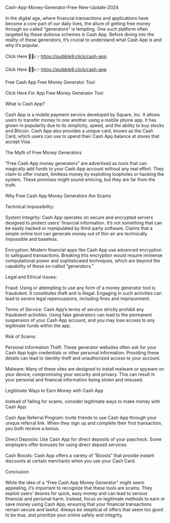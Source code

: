 Cash-App-Money-Generator-Free-New-Update-2024
<br>
<br>In the digital age, where financial transactions and applications have become a core part of our daily lives, the allure of getting free money through so-called “generators” is tempting. One such platform often targeted by these dubious schemes is Cash App. Before diving into the reality of these generators, it’s crucial to understand what Cash App is and why it’s popular.
<br>
<br>Click Here 🔴✅👉 https://quibble9.click/cash-app
<br>
<br>Click Here 🔴✅👉 https://quibble9.click/cash-app
<br>
<br>Free Cash App Free Money Generator Tool
<br>
<br>Click Here For App Free Money Generator Tool
<br>
<br>What is Cash App?
<br>
<br>Cash App is a mobile payment service developed by Square, Inc. It allows users to transfer money to one another using a mobile phone app. It has grown in popularity due to its simplicity, speed, and the ability to buy stocks and Bitcoin. Cash App also provides a unique card, known as the Cash Card, which users can use to spend their Cash App balance at stores that accept Visa.
<br>
<br>The Myth of Free Money Generators
<br>
<br>“Free Cash App money generators” are advertised as tools that can magically add funds to your Cash App account without any real effort. They claim to offer instant, limitless money by exploiting loopholes or hacking the system. These promises might sound enticing, but they are far from the truth.
<br>
<br>Why Free Cash App Money Generators Are Scams
<br>
<br>Technical Impossibility:
<br>
<br>System Integrity: Cash App operates on secure and encrypted servers designed to protect users’ financial information. It’s not something that can be easily hacked or manipulated by third-party software. Claims that a simple online tool can generate money out of thin air are technically impossible and baseless.
<br>
<br>Encryption: Modern financial apps like Cash App use advanced encryption to safeguard transactions. Breaking this encryption would require immense computational power and sophisticated techniques, which are beyond the capability of these so-called “generators.”
<br>
<br>Legal and Ethical Issues:
<br>
<br>Fraud: Using or attempting to use any form of a money generator tool is fraudulent. It constitutes theft and is illegal. Engaging in such activities can lead to severe legal repercussions, including fines and imprisonment.
<br>
<br>Terms of Service: Cash App’s terms of service strictly prohibit any fraudulent activities. Using fake generators can lead to the permanent suspension of your Cash App account, and you may lose access to any legitimate funds within the app.
<br>
<br>Risk of Scams:
<br>
<br>Personal Information Theft: These generator websites often ask for your Cash App login credentials or other personal information. Providing these details can lead to identity theft and unauthorized access to your account.
<br>
<br>Malware: Many of these sites are designed to install malware or spyware on your device, compromising your security and privacy. This can result in your personal and financial information being stolen and misused.
<br>
<br>Legitimate Ways to Earn Money with Cash App
<br>
<br>Instead of falling for scams, consider legitimate ways to make money with Cash App:
<br>
<br>Cash App Referral Program: Invite friends to use Cash App through your unique referral link. When they sign up and complete their first transaction, you both receive a bonus.
<br>
<br>Direct Deposits: Use Cash App for direct deposits of your paycheck. Some employers offer bonuses for using direct deposit services.
<br>
<br>Cash Boosts: Cash App offers a variety of “Boosts” that provide instant discounts at certain merchants when you use your Cash Card.
<br>
<br>Conclusion
<br>
<br>While the idea of a “Free Cash App Money Generator” might seem appealing, it’s important to recognize that these tools are scams. They exploit users’ desires for quick, easy money and can lead to serious financial and personal harm. Instead, focus on legitimate methods to earn or save money using Cash App, ensuring that your financial transactions remain secure and lawful. Always be skeptical of offers that seem too good to be true, and prioritize your online safety and integrity.